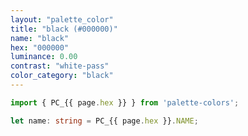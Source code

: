 ```yaml
---
layout: "palette_color"
title: "black (#000000)"
name: "black"
hex: "000000"
luminance: 0.00
contrast: "white-pass"
color_category: "black"
---
```


```typescript
import { PC_{{ page.hex }} } from 'palette-colors';

let name: string = PC_{{ page.hex }}.NAME;
```

